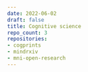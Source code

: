 ```yaml
---
date: 2022-06-02
draft: false
title: Cognitive science
repo_count: 3
repositories:
- cogprints
- mindrxiv
- mni-open-research
---
```



